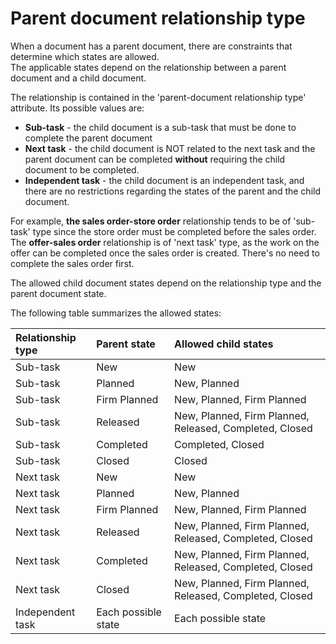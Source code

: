 # Parent document relationship type

When a document has a parent document, there are constraints that determine which states are allowed. <br> The applicable states depend on the relationship between a parent document and a child document.

The relationship is contained in the 'parent-document relationship type' attribute. Its possible values are:

- **Sub-task** - the child document is a sub-task that must be done to complete the parent document
- **Next task** - the child document is NOT related to the next task and the parent document can be completed **without** requiring the child document to be completed.
- **Independent task** - the child document is an independent task, and there are no restrictions regarding the states of the parent and the child document.

For example, **the sales order-store order** relationship tends to be of 'sub-task' type since the store order must be completed before the sales order. The **offer-sales order** relationship is of 'next task' type, as the work on the offer can be completed once the sales order is created. 
There's no need to complete the sales order first.

The allowed child document states depend on the relationship type and the parent document state. 

The following table summarizes the allowed states:

| Relationship type | Parent state | Allowed child states                                    |
| :---------------- | :----------- | :------------------------------------------------------ |
| Sub-task          | New          | New                                                     |
| Sub-task          | Planned      | New, Planned                                            |
| Sub-task          | Firm Planned | New, Planned, Firm Planned                              |
| Sub-task          | Released     | New, Planned, Firm Planned, Released, Completed, Closed |
| Sub-task          | Completed    | Completed, Closed                                       |
| Sub-task          | Closed       | Closed                                                  |
| Next task         | New          | New                                                     |
| Next task         | Planned      | New, Planned                                            |
| Next task         | Firm Planned | New, Planned, Firm Planned                              |
| Next task         | Released     | New, Planned, Firm Planned, Released, Completed, Closed |
| Next task         | Completed    | New, Planned, Firm Planned, Released, Completed, Closed |
| Next task         | Closed       | New, Planned, Firm Planned, Released, Completed, Closed |
| Independent task  | Each possible state | Each possible state                              |


